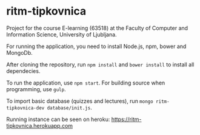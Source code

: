 # ritm-tipkovnica

Project for the course E-learning (63518) at the Faculty of Computer and Information Science, University of Ljubljana.

For running the application, you need to install Node.js, npm, bower and MongoDb.

After cloning the repository, run `npm install` and `bower install` to install all dependecies.

To run the application, use `npm start`. For building source when programming, use `gulp`.

To import basic database (quizzes and lectures), run `mongo ritm-tipkovnica-dev database/init.js`.

Running instance can be seen on heroku: https://ritm-tipkovnica.herokuapp.com
